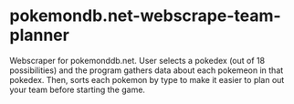 # pokemondb.net-webscrape-team-planner
Webscraper for pokemonddb.net. User selects a pokedex (out of 18 possibilities) and the program gathers data about each pokemeon in that pokedex. Then, sorts each pokemon by type to make it easier to plan out your team before starting the game. 
